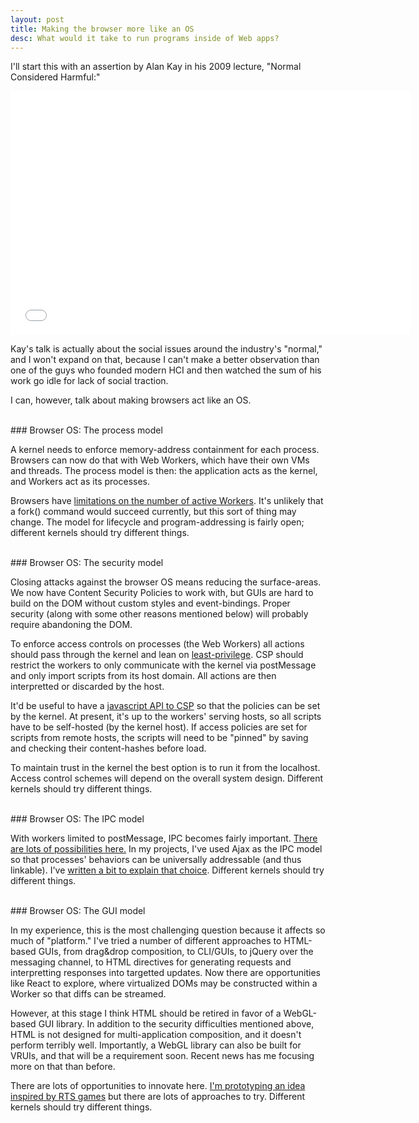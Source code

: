 ```yaml
---
layout: post
title: Making the browser more like an OS
desc: What would it take to run programs inside of Web apps?
---
```


I'll start this with an assertion by Alan Kay in his 2009 lecture, "Normal Considered Harmful:"

<iframe width="640" height="390" src="//www.youtube.com/embed/FvmTSpJU-Xc?start=1425" frameborder="0" allowfullscreen></iframe>

Kay's talk is actually about the social issues around the industry's "normal," and I won't expand on that, because I can't make a better observation than one of the guys who founded modern HCI and then watched the sum of his work go idle for lack of social traction.

I can, however, talk about making browsers act like an OS.

<br>
### Browser OS: The process model

A kernel needs to enforce memory-address containment for each process. Browsers can now do that with Web Workers, which have their own VMs and threads. The process model is then: the application acts as the kernel, and Workers act as its processes.

Browsers have [limitations on the number of active Workers](http://stackoverflow.com/a/17643806). It's unlikely that a fork() command would succeed currently, but this sort of thing may change. The model for lifecycle and program-addressing is fairly open; different kernels should try different things.

<br>
### Browser OS: The security model

Closing attacks against the browser OS means reducing the surface-areas. We now have Content Security Policies to work with, but GUIs are hard to build on the DOM without custom styles and event-bindings. Proper security (along with some other reasons mentioned below) will probably require abandoning the DOM.

To enforce access controls on processes (the Web Workers) all actions should pass through the kernel and lean on [least-privilege](http://en.wikipedia.org/wiki/Principle_of_least_privilege). CSP should restrict the workers to only communicate with the kernel via postMessage and only import scripts from its host domain. All actions are then interpretted or discarded by the host.

It'd be useful to have a [javascript API to CSP](http://grimwire.com:4000/2014/03/24/js-api-proposal-for-csp.html) so that the policies can be set by the kernel. At present, it's up to the workers' serving hosts, so all scripts have to be self-hosted (by the kernel host). If access policies are set for scripts from remote hosts, the scripts will need to be "pinned" by saving and checking their content-hashes before load.

To maintain trust in the kernel the best option is to run it from the localhost. Access control schemes will depend on the overall system design. Different kernels should try different things.

<br>
### Browser OS: The IPC model

With workers limited to postMessage, IPC becomes fairly important. [There are lots of possibilities here.](http://en.wikipedia.org/wiki/Inter-process_communication) In my projects, I've used Ajax as the IPC model so that processes' behaviors can be universally addressable (and thus linkable). I've [written a bit to explain that choice](/2014/03/08/communicating-with-web-workers-using-http.html). Different kernels should try different things.

<br>
### Browser OS: The GUI model

In my experience, this is the most challenging question because it affects so much of "platform." I've tried a number of different approaches to HTML-based GUIs, from drag&drop composition, to CLI/GUIs, to jQuery over the messaging channel, to HTML directives for generating requests and interpretting responses into targetted updates. Now there are opportunities like React to explore, where virtualized DOMs may be constructed within a Worker so that diffs can be streamed.

However, at this stage I think HTML should be retired in favor of a WebGL-based GUI library. In addition to the security difficulties mentioned above, HTML is not designed for multi-application composition, and it doesn't perform terribly well. Importantly, a WebGL library can also be built for VRUIs, and that will be a requirement soon. Recent news has me focusing more on that than before.

There are lots of opportunities to innovate here. [I'm prototyping an idea inspired by RTS games](/2014/03/29/trying-an-rts-interface-to-web-services.html) but there are lots of approaches to try. Different kernels should try different things.

<br>